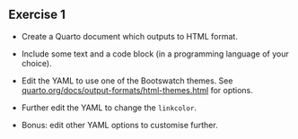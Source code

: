 ## Exercise 1

* Create a Quarto document which outputs to HTML format.

* Include some text and a code block (in a programming language of your choice).

* Edit the YAML to use one of the Bootswatch themes. See [quarto.org/docs/output-formats/html-themes.html](https://quarto.org/docs/output-formats/html-themes.html) for options.

* Further edit the YAML to change the `linkcolor`.

* Bonus: edit other YAML options to customise further.